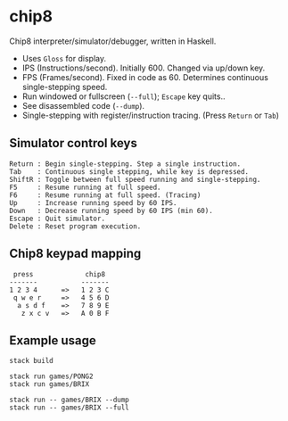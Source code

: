 # chip8

Chip8 interpreter/simulator/debugger, written in Haskell.

- Uses `Gloss` for display.
- IPS (Instructions/second). Initially 600. Changed via up/down key.
- FPS (Frames/second). Fixed in code as 60. Determines continuous single-stepping speed.
- Run windowed or fullscreen (`--full`); `Escape` key quits..
- See disassembled code (`--dump`).
- Single-stepping with register/instruction tracing. (Press `Return` or `Tab`)

## Simulator control keys

    Return : Begin single-stepping. Step a single instruction.
    Tab    : Continuous single stepping, while key is depressed.
    ShiftR : Toggle between full speed running and single-stepping.
    F5     : Resume running at full speed.
    F6     : Resume running at full speed. (Tracing)
    Up     : Increase running speed by 60 IPS.
    Down   : Decrease running speed by 60 IPS (min 60).
    Escape : Quit simulator.
    Delete : Reset program execution.

## Chip8 keypad mapping

     press             chip8
    -------           -------
    1 2 3 4      =>   1 2 3 C
     q w e r     =>   4 5 6 D
      a s d f    =>   7 8 9 E
       z x c v   =>   A 0 B F

## Example usage

    stack build

    stack run games/PONG2
    stack run games/BRIX

    stack run -- games/BRIX --dump
    stack run -- games/BRIX --full
